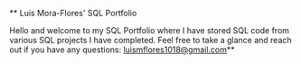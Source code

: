 ** Luis Mora-Flores' SQL Portfolio

Hello and welcome to my SQL Portfolio where I have stored SQL code from various SQL projects I have completed. Feel free to take a glance and reach out if you have any questions:
luismflores1018@gmail.com**
